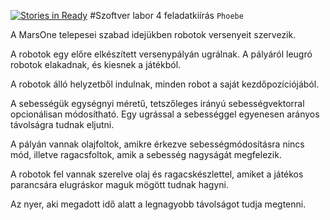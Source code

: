 [![Stories in Ready](https://badge.waffle.io/lzperx/Phoebe.png?label=ready&title=Ready)](https://waffle.io/lzperx/Phoebe)
#Szoftver labor 4 feladatkiírás
`Phoebe`

A MarsOne telepesei szabad idejükben robotok versenyeit szervezik.

A robotok egy előre elkészített versenypályán ugrálnak. A pályáról leugró robotok elakadnak, és kiesnek a játékból.

A robotok álló helyzetből indulnak, minden robot a saját kezdőpozíciójából.

A sebességük egységnyi méretű, tetszőleges irányú sebességvektorral opcionálisan módosítható. Egy ugrással a sebességgel egyenesen arányos távolságra tudnak eljutni.

A pályán vannak olajfoltok, amikre érkezve sebességmódosításra nincs mód, illetve ragacsfoltok, amik a sebesség nagyságát megfelezik.

A robotok fel vannak szerelve olaj és ragacskészlettel, amiket a játékos parancsára elugráskor maguk mögött tudnak hagyni.

Az nyer, aki megadott idő alatt a legnagyobb távolságot tudja megtenni.
 
